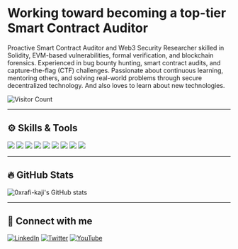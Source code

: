 # Working toward becoming a top-tier Smart Contract Auditor

Proactive Smart Contract Auditor and Web3 Security Researcher skilled in Solidity, EVM-based vulnerabilities, formal verification, and blockchain forensics. Experienced in bug bounty hunting, smart contract audits, and capture-the-flag (CTF) challenges. Passionate about continuous learning, mentoring others, and solving real-world problems through secure decentralized technology. And also loves to learn about new technologies.

![Visitor Count](https://komarev.com/ghpvc/?username=0xrafi-kaji&style=flat-square)

---

## ⚙️ Skills & Tools
<p>
  <img src="https://img.shields.io/badge/Solidity-%23363636?style=flat&logo=solidity&logoColor=white"/>
  <img src="https://img.shields.io/badge/JavaScript-%23F7DF1E?style=flat&logo=javascript&logoColor=black"/>
  <img src="https://img.shields.io/badge/C-%2300599C?style=flat&logo=c&logoColor=white"/>
  <img src="https://img.shields.io/badge/Foundry-%23000000?style=flat&logo=ethereum&logoColor=white"/>
  <img src="https://img.shields.io/badge/Hardhat-%23000000?style=flat&logo=ethereum&logoColor=white"/>
  <img src="https://img.shields.io/badge/Ethers.js-%23000000?style=flat&logo=ethereum&logoColor=white"/>
  <img src="https://img.shields.io/badge/Linux-%23FCC624?style=flat&logo=linux&logoColor=black"/>
  <img src="https://img.shields.io/badge/Arch_Linux-1793D1?style=flat&logo=arch-linux&logoColor=white"/>
  <img src="https://img.shields.io/badge/VSCode-%23007ACC?style=flat&logo=visual-studio-code&logoColor=white"/>
</p>

---

## 🔥 GitHub Stats
![0xrafi-kaji's GitHub stats](https://github-readme-stats.vercel.app/api?username=0xrafi-kaji&show_icons=true&theme=radical)

---

## 📲 Connect with me
[![LinkedIn](https://img.shields.io/badge/-LinkedIn-0077B5?style=flat&logo=linkedin&logoColor=white)](https://linkedin.com/in/YOUR_USERNAME)
[![Twitter](https://img.shields.io/badge/-Twitter-1DA1F2?style=flat&logo=twitter&logoColor=white)](https://x.com/Rafi_Ackermann?s=09)
[![YouTube](https://img.shields.io/badge/-YouTube-FF0000?style=flat&logo=youtube&logoColor=white)](https://youtube.com/@YOUR_USERNAME)

<!-- Snake animation -->
<!-- 
![snake gif](https://github.com/0xrafi-kaji/0xrafi-kaji/blob/output/github-contribution-grid-snake.svg)
